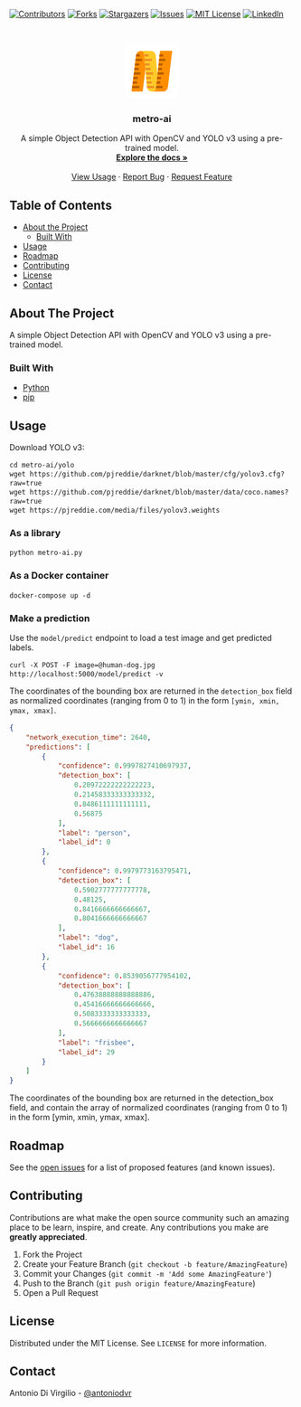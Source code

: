 <!-- PROJECT SHIELDS -->
[![Contributors][contributors-shield]][contributors-url]
[![Forks][forks-shield]][forks-url]
[![Stargazers][stars-shield]][stars-url]
[![Issues][issues-shield]][issues-url]
[![MIT License][license-shield]][license-url]
[![LinkedIn][linkedin-shield]][linkedin-url]



<!-- PROJECT LOGO -->
<br />
<p align="center">
  <a href="https://github.com/antoniodvr/metro-ai">
    <img src="images/logo.png" alt="Logo" width="96" height="96">
  </a>

  <h3 align="center">metro-ai</h3>

  <p align="center">
    A simple Object Detection API with OpenCV and YOLO v3 using a pre-trained model.
    <a href="https://github.com/antoniodvr/metro-ai/blob/master/README.md">
    <br />
    <strong>Explore the docs »</strong></a>
    <br />
    <br />
    <a href="#usage">View Usage</a>
    ·
    <a href="https://github.com/antoniodvr/metro-ai/issues">Report Bug</a>
    ·
    <a href="https://github.com/antoniodvr/metro-ai/issues">Request Feature</a>
  </p>
</p>



<!-- TABLE OF CONTENTS -->
## Table of Contents

* [About the Project](#about-the-project)
  * [Built With](#built-with)
* [Usage](#usage)
* [Roadmap](#roadmap)
* [Contributing](#contributing)
* [License](#license)
* [Contact](#contact)



<!-- ABOUT THE PROJECT -->
## About The Project

A simple Object Detection API with OpenCV and YOLO v3 using a pre-trained model.

### Built With

* [Python](https://www.python.org/) 
* [pip](https://pip.pypa.io/en/stable/)



<!-- USAGE EXAMPLES -->
## Usage

Download YOLO v3:
```shell script
cd metro-ai/yolo
wget https://github.com/pjreddie/darknet/blob/master/cfg/yolov3.cfg?raw=true
wget https://github.com/pjreddie/darknet/blob/master/data/coco.names?raw=true
wget https://pjreddie.com/media/files/yolov3.weights
```

### As a library

```shell script
python metro-ai.py
```

### As a Docker container

```shell script
docker-compose up -d
```

### Make a prediction

Use the `model/predict` endpoint to load a test image and get predicted labels.

```shell script
curl -X POST -F image=@human-dog.jpg http://localhost:5000/model/predict -v
```

The coordinates of the bounding box are returned in the `detection_box` field as normalized coordinates (ranging from 0 to 1) in the form `[ymin, xmin, ymax, xmax]`.

```json
{
    "network_execution_time": 2640,
    "predictions": [
        {
            "confidence": 0.9997827410697937,
            "detection_box": [
                0.20972222222222223,
                0.21458333333333332,
                0.8486111111111111,
                0.56875
            ],
            "label": "person",
            "label_id": 0
        },
        {
            "confidence": 0.9979773163795471,
            "detection_box": [
                0.5902777777777778,
                0.48125,
                0.8416666666666667,
                0.8041666666666667
            ],
            "label": "dog",
            "label_id": 16
        },
        {
            "confidence": 0.8539056777954102,
            "detection_box": [
                0.47638888888888886,
                0.45416666666666666,
                0.5083333333333333,
                0.5666666666666667
            ],
            "label": "frisbee",
            "label_id": 29
        }
    ]
}
```

The coordinates of the bounding box are returned in the detection_box field, and contain the array of normalized coordinates (ranging from 0 to 1) in the form [ymin, xmin, ymax, xmax].


<!-- ROADMAP -->
## Roadmap

See the [open issues](https://github.com/antoniodvr/metro-ai/issues) for a list of proposed features (and known issues).



<!-- CONTRIBUTING -->
## Contributing

Contributions are what make the open source community such an amazing place to be learn, inspire, and create. Any contributions you make are **greatly appreciated**.

1. Fork the Project
2. Create your Feature Branch (`git checkout -b feature/AmazingFeature`)
3. Commit your Changes (`git commit -m 'Add some AmazingFeature'`)
4. Push to the Branch (`git push origin feature/AmazingFeature`)
5. Open a Pull Request



<!-- LICENSE -->
## License

Distributed under the MIT License. See `LICENSE` for more information.



<!-- CONTACT -->
## Contact

Antonio Di Virgilio - [@antoniodvr](https://linkedin.com/in/antoniodvr)



<!-- MARKDOWN LINKS & IMAGES -->
<!-- https://www.markdownguide.org/basic-syntax/#reference-style-links -->
[contributors-shield]: https://img.shields.io/github/contributors/antoniodvr/metro-ai.svg?style=flat-square
[contributors-url]: https://github.com/antoniodvr/metro-ai/graphs/contributors
[forks-shield]: https://img.shields.io/github/forks/antoniodvr/metro-ai.svg?style=flat-square
[forks-url]: https://github.com/antoniodvr/metro-ai/network/members
[stars-shield]: https://img.shields.io/github/stars/antoniodvr/metro-ai.svg?style=flat-square
[stars-url]: https://github.com/antoniodvr/metro-ai/stargazers
[issues-shield]: https://img.shields.io/github/issues/antoniodvr/metro-ai.svg?style=flat-square
[issues-url]: https://github.com/antoniodvr/metro-ai/issues
[license-shield]: https://img.shields.io/github/license/antoniodvr/metro-ai.svg?style=flat-square
[license-url]: https://github.com/antoniodvr/metro-ai/blob/master/LICENSE.md
[linkedin-shield]: https://img.shields.io/badge/-LinkedIn-black.svg?style=flat-square&logo=linkedin&colorB=555
[linkedin-url]: https://linkedin.com/in/antoniodvr
